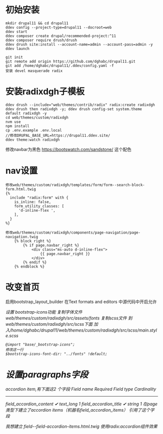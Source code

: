 # 初始安装
```
mkdir drupal11 && cd drupal11
ddev config --project-type=drupal11 --docroot=web
ddev start
ddev composer create drupal/recommended-project:^11
ddev composer require drush/drush
ddev drush site:install --account-name=admin --account-pass=admin -y
ddev launch

git init
git remote add origin https://github.com/dghabc/drupal11.git
git add /home/dghabc/drupal11/.ddev/config.yaml -f
安装 devel masquerade radix

```

# 安装radixdgh子模板

```
ddev drush --include="web/themes/contrib/radix" radix:create radixdgh
ddev drush then radixdgh -y; ddev drush config-set system.theme default radixdgh -y
cd web/themes/custom/radixdgh
nvm use
npm install
cp .env.example .env.local
//修改DRUPAL_BASE_URL=https://drupal11.ddev.site/
ddev theme:watch radixdgh
```
修改navbar为黑色
https://bootswatch.com/sandstone/
这个配色
# nav设置
```
修改web/themes/custom/radixdgh/templates/form/form--search-block-form.html.twig
{%
  include "radix:form" with {
    is_inline: false,
    form_utility_classes: [
      'd-inline-flex ',
    ],
  }
%}

修改web/themes/custom/radixdgh/components/page-navigation/page-navigation.twig
	{% block right %}
		{% if page.navbar_right %}
			<div class="ms-auto d-inline-flex">
				{{ page.navbar_right }}
			</div>
		{% endif %}
	{% endblock %}
```
# 改变首页
启用bootstrap_layout_builder
在Text formats and editors 中源代码中开启允许 <div class> <i class>
设置 bootstrap-icons功能
 复制字体文件web/themes/custom/radixdgh/src/assets/fonts
复制scss文件 到web/themes/custom/radixdgh/src/scss下面
加入/home/dghabc/drupal11/web/themes/custom/radixdgh/src/scss/main.style.scss
```
@import "base/_bootstrap-icons";
修改这一行
$bootstrap-icons-font-dir: "../fonts" !default;

```


# 设置paragraphs字段
accordion item,有下面这2 个字段
 Field name                Required   Field type   Cardinality
 ------------------------- ---------- ------------ -------------
  field_accordion_content   ✔          text_long    1
  field_accordion_title     ✔          string       1
在page类型下建立了accordion items（机器名field_accordion_items） 引用了这个字段

我想建立 field--field-accordion-items.html.twig
使用radix:accordion组件效果

